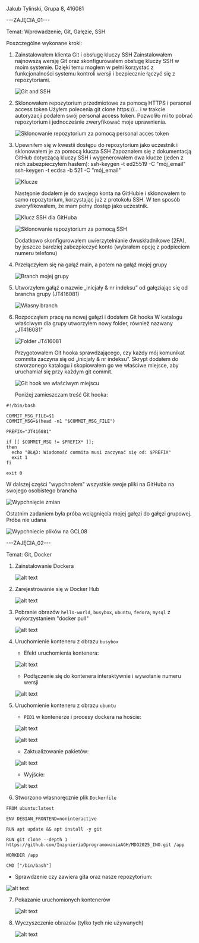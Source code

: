 Jakub Tyliński, Grupa 8, 416081

---ZAJĘCIA_01---

Temat: Wprowadzenie, Git, Gałęzie, SSH

Poszczególne wykonane kroki:
1. Zainstalowałem klienta Git i obsługę kluczy SSH
   Zainstalowałem najnowszą wersję Git oraz skonfigurowałem obsługę kluczy SSH w moim systemie. Dzięki temu mogłem w pełni korzystać z funkcjonalności systemu kontroli wersji i bezpiecznie łączyć się z repozytoriami.

   ![Git and SSH](image1.png)  

2. Sklonowałem repozytorium przedmiotowe za pomocą HTTPS i personal access token
   Użyłem polecenia git clone https://... i w trakcie autoryzacji podałem swój personal access token. Pozwoliło mi to pobrać repozytorium i jednocześnie zweryfikować moje uprawnienia.

   ![Sklonowanie repozytorium za pomocą personal acces token](image2.png)

3. Upewniłem się w kwestii dostępu do repozytorium jako uczestnik i sklonowałem je za pomocą klucza SSH
   Zapoznałem się z dokumentacją GitHub dotyczącą kluczy SSH i wygenerowałem dwa klucze (jeden z nich zabezpieczyłem hasłem):
   ssh-keygen -t ed25519 -C "mój_email"
   ssh-keygen -t ecdsa -b 521 -C "mój_email"

   ![Klucze](image3.png)

   Następnie dodałem je do swojego konta na GitHubie i sklonowałem to samo repozytorium, korzystając już z protokołu SSH. W ten sposób zweryfikowałem, że mam pełny dostęp jako uczestnik.

   ![Klucz SSH dla GitHuba](image4.png)

   ![Sklonowanie repozytorium za pomocą SSH](image5.png)

   Dodatkowo skonfigurowałem uwierzytelnianie dwuskładnikowe (2FA), by jeszcze bardziej zabezpieczyć konto (wybrałem opcję z podpieciem numeru telefonu)
4. Przełączyłem się na gałąź main, a potem na gałąź mojej grupy

   ![Branch mojej grupy](image6.png)

5. Utworzyłem gałąź o nazwie „inicjały & nr indeksu” od gałęziając się od brancha grupy (JT416081)

   ![Własny branch](image7.png)

6. Rozpocząłem pracę na nowej gałęzi i dodałem Git hooka
   W katalogu właściwym dla grupy utworzyłem nowy folder, również nazwany „JT416081"

   ![Folder JT416081](image8.png)

   Przygotowałem Git hooka  sprawdzającego, czy każdy mój komunikat commita zaczyna się od „inicjały & nr indeksu”. Skrypt dodałem do stworzonego katalogu i skopiowałem go we właściwe miejsce, aby uruchamiał się przy każdym git commit.

   ![Git hook we właściwym miejscu](image9.png)

   Poniżej zamieszczam treść Git hooka:

```
#!/bin/bash

COMMIT_MSG_FILE=$1
COMMIT_MSG=$(head -n1 "$COMMIT_MSG_FILE")

PREFIX="JT416081"   

if [[ $COMMIT_MSG != $PREFIX* ]]; 
then
  echo "BŁĄD: Wiadomość commita musi zaczynać się od: $PREFIX"
  exit 1
fi

exit 0
```
   W dalszej części "wypchnołem" wszystkie swoje pliki na GitHuba na swojego osobistego brancha

   ![Wypchnięcie zmian](image10.png)

   Ostatnim zadaniem była próba wciągnięcia mojej gałęzi do gałęzi grupowej. Próba nie udana

   ![Wypchniecie plików na GCL08](image11.png)


---ZAJĘCIA_02---

Temat: Git, Docker

1. Zainstalowanie Dockera

   ![alt text](image12.png)

2. Zarejestrowanie się w Docker Hub

   ![alt text](image13.png)

3. Pobranie obrazów `hello-world`, `busybox`, `ubuntu`, `fedora`, `mysql` z wykorzystaniem "docker pull"

   ![alt text](image14.png)

4. Uruchomienie konteneru z obrazu `busybox`
   - Efekt uruchomienia kontenera:

   ![alt text](image15.png)

   - Podłączenie się do kontenera interaktywnie i wywołanie numeru wersji

   ![alt text](image16.png)

5. Uruchomienie konteneru z obrazu `ubuntu`

   - `PID1` w kontenerze i procesy dockera na hoście:

   ![alt text](image17.png)

   ![alt text](image18.png)

   - Zaktualizowanie pakietów:

   ![alt text](image19.png)

   - Wyjście:

   ![alt text](image20.png)

6. Stworzono własnoręcznie plik `Dockerfile` 

```
FROM ubuntu:latest

ENV DEBIAN_FRONTEND=noninteractive

RUN apt update && apt install -y git

RUN git clone --depth 1 https://github.com/InzynieriaOprogramowaniaAGH/MDO2025_INO.git /app

WORKDIR /app

CMD ["/bin/bash"]
```

   - Sprawdzenie czy zawiera gita oraz nasze repozytorium:

   ![alt text](image21.png)

7. Pokazanie uruchomionych kontenerów

   ![alt text](image22.png)

8. Wyczyszczenie obrazów (tylko tych nie używanych)

   ![alt text](image23.png)
